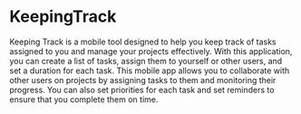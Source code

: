 # KeepingTrack
Keeping Track is a mobile tool designed to help you keep track of tasks assigned to you and manage your projects effectively. With this application, you can create a list of tasks, assign them to yourself or other users, and set a duration for each task.
This mobile app allows you to collaborate with other users on projects by assigning tasks to them and monitoring their progress. You can also set priorities for each task and set reminders to ensure that you complete them on time.

